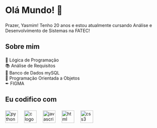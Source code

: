 <h1 align="left">Olá Mundo! 👋</h1>

###

<p align="left">Prazer, Yasmim! Tenho 20 anos e estou atualmente cursando Análise e Desenvolvimento de Sistemas na FATEC!</p>

###

<h2 align="left">Sobre mim</h2>

###

<p align="left">🎲 Lógica de Programação<br>📚 Análise de Requisitos<br>🧮 Banco de Dados mySQL<br>📌 Programação Orientada a Objetos <br>✒ FIGMA </p>

###

<h2 align="left">Eu codifico com</h2>

###

<div align="left">
  <img src="https://cdn.jsdelivr.net/gh/devicons/devicon/icons/python/python-original.svg" height="40" alt="python logo"  />
  <img width="12" />
  <img src="https://cdn.jsdelivr.net/gh/devicons/devicon/icons/c/c-original.svg" height="40" alt="c logo"  />
  <img width="12" />
  <img src="https://cdn.jsdelivr.net/gh/devicons/devicon/icons/javascript/javascript-original.svg" height="40" alt="javascript logo"  />
  <img width="12" />
  <img src="https://cdn.jsdelivr.net/gh/devicons/devicon/icons/html5/html5-original.svg" height="40" alt="html logo"  />
  <img width="12" />
  <img src="https://cdn.jsdelivr.net/gh/devicons/devicon/icons/css3/css3-original.svg" height="40" alt="css3 logo"  />
  <img width="12" />
</div>

###
